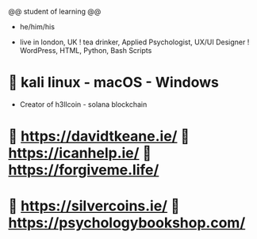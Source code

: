 
@@ student of learning @@

+ he/him/his
- live in london, UK
! tea drinker, Applied Psychologist, UX/UI Designer
! WordPress, HTML, Python, Bash Scripts
# 📖 kali linux - macOS - Windows
+ Creator of h3llcoin - solana blockchain
# 📖 https://davidtkeane.ie/ 📖 https://icanhelp.ie/ 📖 https://forgiveme.life/ 
# 📖 https://silvercoins.ie/ 📖 https://psychologybookshop.com/
```
